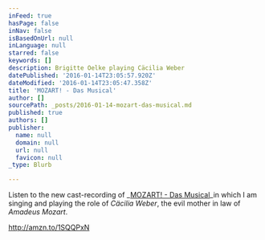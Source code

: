 ```yaml
---
inFeed: true
hasPage: false
inNav: false
isBasedOnUrl: null
inLanguage: null
starred: false
keywords: []
description: Brigitte Oelke playing Cäcilia Weber
datePublished: '2016-01-14T23:05:57.920Z'
dateModified: '2016-01-14T23:05:47.358Z'
title: 'MOZART! - Das Musical'
author: []
sourcePath: _posts/2016-01-14-mozart-das-musical.md
published: true
authors: []
publisher:
  name: null
  domain: null
  url: null
  favicon: null
_type: Blurb

---
```

Listen to the new cast-recording of _[MOZART! - Das Musical][0]_in which I am singing and playing the role of _Cäcilia Weber_, the evil mother in law of _Amadeus Mozart_.

http://amzn.to/1SQQPxN

[0]: http://www.musicalvienna.at/index.php/de/spielplan/production/173560
